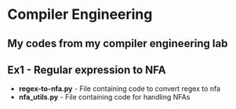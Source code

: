 # Compiler Engineering

My codes from my compiler engineering lab
-----
## Ex1 - Regular expression to NFA
* **regex-to-nfa.py** - File containing code to convert regex to nfa
* **nfa_utils.py** - File containing code for handling NFAs
